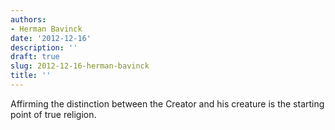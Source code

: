 ```yaml
---
authors:
- Herman Bavinck
date: '2012-12-16'
description: ''
draft: true
slug: 2012-12-16-herman-bavinck
title: ''
---
```

Affirming the distinction between the Creator and his creature is the starting point of true religion.



